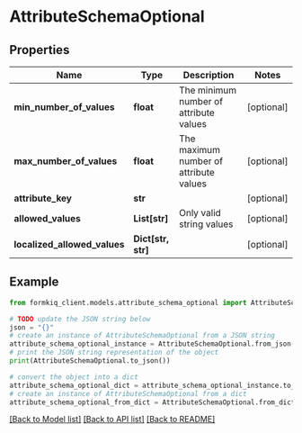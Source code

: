 # AttributeSchemaOptional


## Properties

Name | Type | Description | Notes
------------ | ------------- | ------------- | -------------
**min_number_of_values** | **float** | The minimum number of attribute values | [optional] 
**max_number_of_values** | **float** | The maximum number of attribute values | [optional] 
**attribute_key** | **str** |  | [optional] 
**allowed_values** | **List[str]** | Only valid string values | [optional] 
**localized_allowed_values** | **Dict[str, str]** |  | [optional] 

## Example

```python
from formkiq_client.models.attribute_schema_optional import AttributeSchemaOptional

# TODO update the JSON string below
json = "{}"
# create an instance of AttributeSchemaOptional from a JSON string
attribute_schema_optional_instance = AttributeSchemaOptional.from_json(json)
# print the JSON string representation of the object
print(AttributeSchemaOptional.to_json())

# convert the object into a dict
attribute_schema_optional_dict = attribute_schema_optional_instance.to_dict()
# create an instance of AttributeSchemaOptional from a dict
attribute_schema_optional_from_dict = AttributeSchemaOptional.from_dict(attribute_schema_optional_dict)
```
[[Back to Model list]](../README.md#documentation-for-models) [[Back to API list]](../README.md#documentation-for-api-endpoints) [[Back to README]](../README.md)


